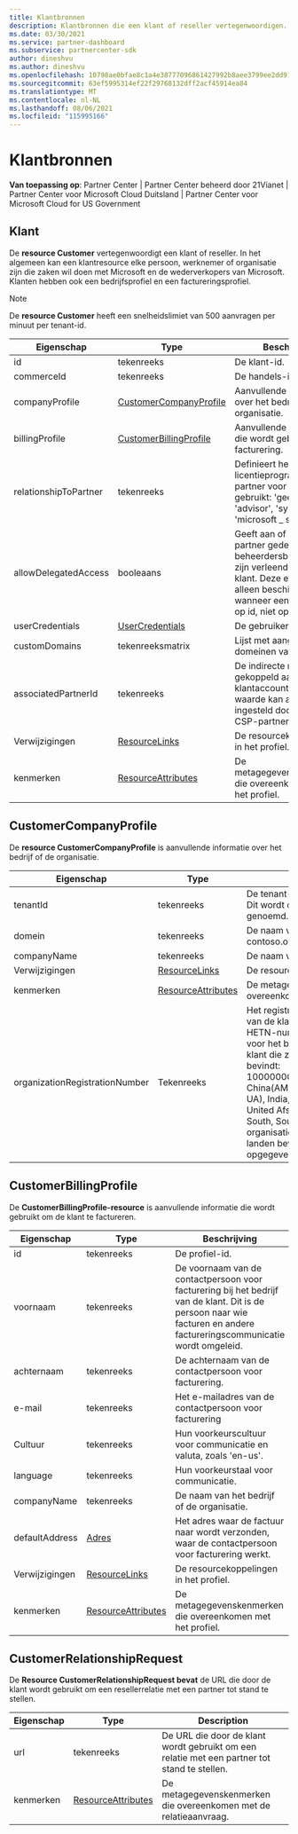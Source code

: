 ```yaml
---
title: Klantbronnen
description: Klantbronnen die een klant of reseller vertegenwoordigen.
ms.date: 03/30/2021
ms.service: partner-dashboard
ms.subservice: partnercenter-sdk
author: dineshvu
ms.author: dineshvu
ms.openlocfilehash: 10798ae0bfae8c1a4e38777096861427992b8aee3799ee2dd9154c6f0e0c0799
ms.sourcegitcommit: 63ef5995314ef22f29768132dff2acf45914ea84
ms.translationtype: MT
ms.contentlocale: nl-NL
ms.lasthandoff: 08/06/2021
ms.locfileid: "115995166"
---
```

# <a name="customer-resources"></a>Klantbronnen

**Van toepassing op**: Partner Center | Partner Center beheerd door 21Vianet | Partner Center voor Microsoft Cloud Duitsland | Partner Center voor Microsoft Cloud for US Government

## <a name="customer"></a>Klant

De **resource Customer** vertegenwoordigt een klant of reseller. In het algemeen kan een klantresource elke persoon, werknemer of organisatie zijn die zaken wil doen met Microsoft en de wederverkopers van Microsoft. Klanten hebben ook een bedrijfsprofiel en een factureringsprofiel.

>[!NOTE]
>De **resource Customer** heeft een snelheidslimiet van 500 aanvragen per minuut per tenant-id.

| Eigenschap              | Type                                                             | Beschrijving                                                                                                                                  |
|-----------------------|------------------------------------------------------------------|----------------------------------------------------------------------------------------------------------------------------------------------|
| id                    | tekenreeks                                                           | De klant-id.                                                                                                                             |
| commerceId            | tekenreeks                                                           | De handels-id.                                                                                                                             |
| companyProfile        | [CustomerCompanyProfile](#customercompanyprofile)                | Aanvullende informatie over het bedrijf of de organisatie.                                                                                    |
| billingProfile        | [CustomerBillingProfile](#customerbillingprofile)                | Aanvullende informatie die wordt gebruikt voor facturering.                                                                                                     |
| relationshipToPartner | tekenreeks                                                           | Definieert het licentieprogramma dat de partner voor deze klant gebruikt: 'geen', 'reseller', 'advisor', 'syndication' of 'microsoft \_ support'. |
| allowDelegatedAccess  | booleaans                                                          | Geeft aan of aan de partner gedelegeerde beheerdersbevoegdheden zijn verleend door deze klant. Deze eigenschap is alleen beschikbaar wanneer een klant wordt op id, niet op lijst.                                                         |
| userCredentials       | [UserCredentials](user-resources.md#usercredentials) | De gebruikersreferenties.                                                                                                                        |
| customDomains         | tekenreeksmatrix                                                 | Lijst met aangepaste domeinen van een klant.                                                                                                        |
| associatedPartnerId   | tekenreeks                                                           | De indirecte reseller die is gekoppeld aan dit klantaccount. Deze waarde kan alleen worden ingesteld door indirecte CSP-partners.                              |
| Verwijzigingen                 | [ResourceLinks](utility-resources.md#resourcelinks)             | De resourcekoppelingen in het profiel.                                                                                             |
| kenmerken            | [ResourceAttributes](utility-resources.md#resourceattributes)   | De metagegevenskenmerken die overeenkomen met het profiel.                                                                                        |

## <a name="customercompanyprofile"></a>CustomerCompanyProfile

De **resource CustomerCompanyProfile** is aanvullende informatie over het bedrijf of de organisatie.

| Eigenschap    | Type                                                           | Description                                                                       |
|-------------|----------------------------------------------------------------|-----------------------------------------------------------------------------------|
| tenantId    | tekenreeks                                                         | De tenant-id van de klant voor Azure AD. Dit wordt ook wel een MicrosoftID genoemd. |
| domein      | tekenreeks                                                         | De naam van de klant, zoals contoso.onmicrosoft.com.                             |
| companyName | tekenreeks                                                         | De naam van het bedrijf of de organisatie.                                          |
| Verwijzigingen       | [ResourceLinks](utility-resources.md#resourcelinks)           | De resourcekoppelingen in het profiel.                                  |
| kenmerken  | [ResourceAttributes](utility-resources.md#resourceattributes) | De metagegevenskenmerken die overeenkomen met het profiel.                             |
|organizationRegistrationNumber|Tekenreeks|Het registratienummer van de organisatie van de klant (in bepaalde landen ook wel HETN-nummer genoemd). Alleen vereist voor het bedrijf/de organisatie van de klant die zich in de volgende landen bevindt: 100000000000000000005555555(MD), China(AM), Tzard (TJ), Uzbekje (UZ), UZ ( UA), India, Brazilië, Zuid-Afrika, United United Afs, United South, South South South, SouthEse, Voor het bedrijf/de organisatie van de klant die zich in andere landen bevindt, moet dit niet worden opgegeven.|


## <a name="customerbillingprofile"></a>CustomerBillingProfile

De **CustomerBillingProfile-resource** is aanvullende informatie die wordt gebruikt om de klant te factureren.

| Eigenschap       | Type                                                           | Beschrijving                                                                                                                                            |
|----------------|----------------------------------------------------------------|--------------------------------------------------------------------------------------------------------------------------------------------------------|
| id             | tekenreeks                                                         | De profiel-id.                                                                                                                                |
| voornaam      | tekenreeks                                                         | De voornaam van de contactpersoon voor facturering bij het bedrijf van de klant. Dit is de persoon naar wie facturen en andere factureringscommunicatie wordt omgeleid. |
| achternaam       | tekenreeks                                                         | De achternaam van de contactpersoon voor facturering.                                                                                                                  |
| e-mail          | tekenreeks                                                         | Het e-mailadres van de contactpersoon voor facturering                                                                                                                    |
| Cultuur        | tekenreeks                                                         | Hun voorkeurscultuur voor communicatie en valuta, zoals 'en-us'.                                                                               |
| language       | tekenreeks                                                         | Hun voorkeurstaal voor communicatie.                                                                                                            |
| companyName    | tekenreeks                                                         | De naam van het bedrijf of de organisatie.                                                                                                               |
| defaultAddress | [Adres](utility-resources.md#address)                       | Het adres waar de factuur naar wordt verzonden, waar de contactpersoon voor facturering werkt.                                                                                   |
| Verwijzigingen          | [ResourceLinks](utility-resources.md#resourcelinks)           | De resourcekoppelingen in het profiel.                                                                                                       |
| kenmerken     | [ResourceAttributes](utility-resources.md#resourceattributes) | De metagegevenskenmerken die overeenkomen met het profiel.                                                                                                  |

## <a name="customerrelationshiprequest"></a>CustomerRelationshipRequest

De **Resource CustomerRelationshipRequest bevat** de URL die door de klant wordt gebruikt om een resellerrelatie met een partner tot stand te stellen.

| Eigenschap   | Type                                                           | Description                                                              |
|------------|----------------------------------------------------------------|--------------------------------------------------------------------------|
| url        | tekenreeks                                                         | De URL die door de klant wordt gebruikt om een relatie met een partner tot stand te stellen. |
| kenmerken | [ResourceAttributes](utility-resources.md#resourceattributes) | De metagegevenskenmerken die overeenkomen met de relatieaanvraag.       |